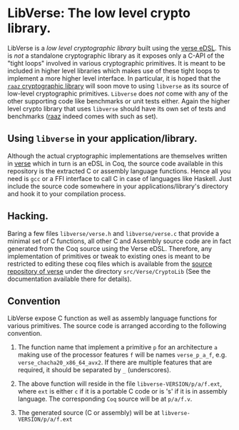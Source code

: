 # LibVerse: The low level crypto library.

LibVerse is a _low level cryptographic library_ built using the [verse
eDSL][verse]. This is *not* a standalone cryptographic library as it
exposes only a C-API of the "tight loops" involved in various
cryptographic primitives. It is meant to be included in higher level
libraries which makes use of these tight loops to implement a more
higher level interface.  In particular, it is hoped that the [`raaz`
cryptographic library][raaz] will soon move to using `libverse` as its
source of low-level cryptographic primitives. `Libverse` does *not*
come with any of the other supporting code like benchmarks or unit
tests either. Again the higher level crypto library that uses
`libverse` should have its own set of tests and benchmarks ([raaz]
indeed comes with such as set).


## Using `libverse` in your application/library.

Although the actual cryptographic implementations are themselves
written in [verse] which in turn is an eDSL in Coq, the source code
available in this repository is the extracted C or assembly language
functions. Hence all you need is `gcc` or a FFI interface to call C in
case of languages like Haskell. Just include the source code somewhere
in your applications/library's directory and hook it to your
compilation process.

## Hacking.

Baring a few files `libverse/verse.h` and `libverse/verse.c` that
provide a minimal set of C functions, all other C and Assembly source
code are in fact generated from the Coq source using the Verse
eDSL. Therefore, any implementation of primitives or tweak to existing
ones is meant to be restricted to editing these coq files which is
available from the [source repository of verse][verse] under the
directory `src/Verse/CryptoLib` (See the documentation available there
for details).

## Convention


LibVerse expose C function as well as assembly language functions for
various primitives. The source code is arranged according to the
following convention.

1. The function name that implement a primitive `p` for an
   architecture `a` making use of the processor features `f` will be
   names `verse_p_a_f`, e.g. `verse_chacha20_x86_64_avx2`. If there
   are multiple features that are required, it should be separated by
   `_` (underscores).

2. The above function will reside in the file
   `libverse-VERSION/p/a/f.ext`, where `ext` is either `c` if it is a
   portable C code or is 's' if it is in assembly language. The
   corresponding `Coq` source will be at `p/a/f.v`.

3. The generated source (C or assembly) will be at
   `libverse-VERSION/p/a/f.ext`

[raaz]: <https://github.com/raaz-crypto/raaz> "The Raaz cryptographic library"
[verse]: <https://github.com/raaz-crypto/verse> "The Verse eDSL for cryptographic primitives"
